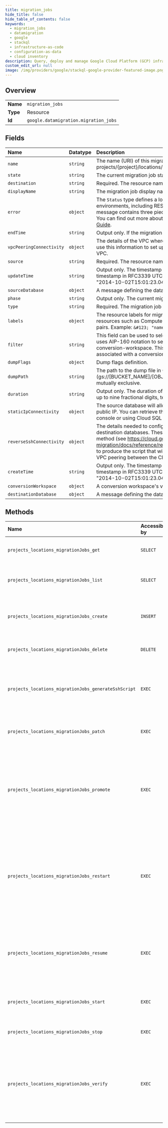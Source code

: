 ```yaml
---
title: migration_jobs
hide_title: false
hide_table_of_contents: false
keywords:
  - migration_jobs
  - datamigration
  - google    
  - stackql
  - infrastructure-as-code
  - configuration-as-data
  - cloud inventory
description: Query, deploy and manage Google Cloud Platform (GCP) infrastructure and resources using SQL
custom_edit_url: null
image: /img/providers/google/stackql-google-provider-featured-image.png
---
```

  
    

## Overview
<table><tbody>
<tr><td><b>Name</b></td><td><code>migration_jobs</code></td></tr>
<tr><td><b>Type</b></td><td>Resource</td></tr>
<tr><td><b>Id</b></td><td><code>google.datamigration.migration_jobs</code></td></tr>
</tbody></table>

## Fields
| Name | Datatype | Description |
|:-----|:---------|:------------|
| `name` | `string` | The name (URI) of this migration job resource, in the form of: projects/&#123;project&#125;/locations/&#123;location&#125;/migrationJobs/&#123;migrationJob&#125;. |
| `state` | `string` | The current migration job state. |
| `destination` | `string` | Required. The resource name (URI) of the destination connection profile. |
| `displayName` | `string` | The migration job display name. |
| `error` | `object` | The `Status` type defines a logical error model that is suitable for different programming environments, including REST APIs and RPC APIs. It is used by [gRPC](https://github.com/grpc). Each `Status` message contains three pieces of data: error code, error message, and error details. You can find out more about this error model and how to work with it in the [API Design Guide](https://cloud.google.com/apis/design/errors). |
| `endTime` | `string` | Output only. If the migration job is completed, the time when it was completed. |
| `vpcPeeringConnectivity` | `object` | The details of the VPC where the source database is located in Google Cloud. We will use this information to set up the VPC peering connection between Cloud SQL and this VPC. |
| `source` | `string` | Required. The resource name (URI) of the source connection profile. |
| `updateTime` | `string` | Output only. The timestamp when the migration job resource was last updated. A timestamp in RFC3339 UTC "Zulu" format, accurate to nanoseconds. Example: "2014-10-02T15:01:23.045123456Z". |
| `sourceDatabase` | `object` | A message defining the database engine and provider. |
| `phase` | `string` | Output only. The current migration job phase. |
| `type` | `string` | Required. The migration job type. |
| `labels` | `object` | The resource labels for migration job to use to annotate any related underlying resources such as Compute Engine VMs. An object containing a list of "key": "value" pairs. Example: `&#123; "name": "wrench", "mass": "1.3kg", "count": "3" &#125;`. |
| `filter` | `string` | This field can be used to select the entities to migrate as part of the migration job. It uses AIP-160 notation to select a subset of the entities configured on the associated conversion-workspace. This field should not be set on migration-jobs that are not associated with a conversion workspace. |
| `dumpFlags` | `object` | Dump flags definition. |
| `dumpPath` | `string` | The path to the dump file in Google Cloud Storage, in the format: (gs://[BUCKET_NAME]/[OBJECT_NAME]). This field and the "dump_flags" field are mutually exclusive. |
| `duration` | `string` | Output only. The duration of the migration job (in seconds). A duration in seconds with up to nine fractional digits, terminated by 's'. Example: "3.5s". |
| `staticIpConnectivity` | `object` | The source database will allow incoming connections from the destination database's public IP. You can retrieve the Cloud SQL instance's public IP from the Cloud SQL console or using Cloud SQL APIs. No additional configuration is required. |
| `reverseSshConnectivity` | `object` | The details needed to configure a reverse SSH tunnel between the source and destination databases. These details will be used when calling the generateSshScript method (see https://cloud.google.com/database-migration/docs/reference/rest/v1/projects.locations.migrationJobs/generateSshScript) to produce the script that will help set up the reverse SSH tunnel, and to set up the VPC peering between the Cloud SQL private network and the VPC. |
| `createTime` | `string` | Output only. The timestamp when the migration job resource was created. A timestamp in RFC3339 UTC "Zulu" format, accurate to nanoseconds. Example: "2014-10-02T15:01:23.045123456Z". |
| `conversionWorkspace` | `object` | A conversion workspace's version. |
| `destinationDatabase` | `object` | A message defining the database engine and provider. |
## Methods
| Name | Accessible by | Required Params | Description |
|:-----|:--------------|:----------------|:------------|
| `projects_locations_migrationJobs_get` | `SELECT` | `locationsId, migrationJobsId, projectsId` | Gets details of a single migration job. |
| `projects_locations_migrationJobs_list` | `SELECT` | `locationsId, projectsId` | Lists migration jobs in a given project and location. |
| `projects_locations_migrationJobs_create` | `INSERT` | `locationsId, projectsId` | Creates a new migration job in a given project and location. |
| `projects_locations_migrationJobs_delete` | `DELETE` | `locationsId, migrationJobsId, projectsId` | Deletes a single migration job. |
| `projects_locations_migrationJobs_generateSshScript` | `EXEC` | `locationsId, migrationJobsId, projectsId` | Generate a SSH configuration script to configure the reverse SSH connectivity. |
| `projects_locations_migrationJobs_patch` | `EXEC` | `locationsId, migrationJobsId, projectsId` | Updates the parameters of a single migration job. |
| `projects_locations_migrationJobs_promote` | `EXEC` | `locationsId, migrationJobsId, projectsId` | Promote a migration job, stopping replication to the destination and promoting the destination to be a standalone database. |
| `projects_locations_migrationJobs_restart` | `EXEC` | `locationsId, migrationJobsId, projectsId` | Restart a stopped or failed migration job, resetting the destination instance to its original state and starting the migration process from scratch. |
| `projects_locations_migrationJobs_resume` | `EXEC` | `locationsId, migrationJobsId, projectsId` | Resume a migration job that is currently stopped and is resumable (was stopped during CDC phase). |
| `projects_locations_migrationJobs_start` | `EXEC` | `locationsId, migrationJobsId, projectsId` | Start an already created migration job. |
| `projects_locations_migrationJobs_stop` | `EXEC` | `locationsId, migrationJobsId, projectsId` | Stops a running migration job. |
| `projects_locations_migrationJobs_verify` | `EXEC` | `locationsId, migrationJobsId, projectsId` | Verify a migration job, making sure the destination can reach the source and that all configuration and prerequisites are met. |
